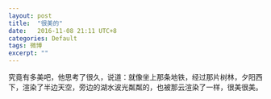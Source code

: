 ```yaml
---
layout: post
title:  "很美的"
date:   2016-11-08 21:11 UTC+8
categories: Default
tags: 微博
excerpt: ""
---
```


究竟有多美吧，他思考了很久，说道：就像坐上那条地铁，经过那片树林，夕阳西下，渲染了半边天空，旁边的湖水波光粼粼的，也被那云渲染了一样，很美很美。

